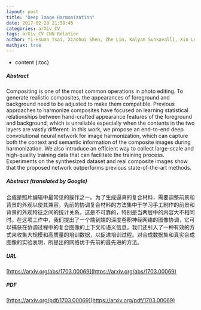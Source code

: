 ```yaml
---
layout: post
title: "Deep Image Harmonization"
date: 2017-02-28 21:58:45
categories: arXiv_CV
tags: arXiv_CV CNN Relation
author: Yi-Hsuan Tsai, Xiaohui Shen, Zhe Lin, Kalyan Sunkavalli, Xin Lu, Ming-Hsuan Yang
mathjax: true
---
```


* content
{:toc}

##### Abstract
Compositing is one of the most common operations in photo editing. To generate realistic composites, the appearances of foreground and background need to be adjusted to make them compatible. Previous approaches to harmonize composites have focused on learning statistical relationships between hand-crafted appearance features of the foreground and background, which is unreliable especially when the contents in the two layers are vastly different. In this work, we propose an end-to-end deep convolutional neural network for image harmonization, which can capture both the context and semantic information of the composite images during harmonization. We also introduce an efficient way to collect large-scale and high-quality training data that can facilitate the training process. Experiments on the synthesized dataset and real composite images show that the proposed network outperforms previous state-of-the-art methods.

##### Abstract (translated by Google)
合成是照片编辑中最常见的操作之一。为了生成逼真的复合材料，需要调整前景和背景的外观以使其兼容。先前的协调复合材料的方法集中于学习手工制作的前景和背景的外观特征之间的统计关系，这是不可靠的，特别是当两层中的内容大不相同时。在这项工作中，我们提出了一个端到端的深度卷积神经网络的图像协调，它可以捕获在协调过程中的复合图像的上下文和语义信息。我们还引入了一种有效的方式来收集大规模和高质量的培训数据，以促进培​​训过程。对合成数据集和真实合成图像的实验表明，所提出的网络优于先前的最先进的方法。

##### URL
[https://arxiv.org/abs/1703.00069](https://arxiv.org/abs/1703.00069)

##### PDF
[https://arxiv.org/pdf/1703.00069](https://arxiv.org/pdf/1703.00069)

